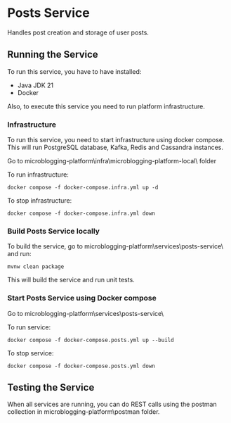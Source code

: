 # Posts Service

Handles post creation and storage of user posts.

## Running the Service

To run this service, you have to have installed:
- Java JDK 21
- Docker

Also, to execute this service you need to run platform infrastructure.

### Infrastructure

To run this service, you need to start infrastructure using docker compose. \
This will run PostgreSQL database, Kafka, Redis and Cassandra instances.

Go to microblogging-platform\infra\microblogging-platform-local\ folder 

To run infrastructure:

```
docker compose -f docker-compose.infra.yml up -d
```

To stop infrastructure:

```
docker compose -f docker-compose.infra.yml down
```

### Build Posts Service locally

To build the service, go to microblogging-platform\services\posts-service\ and run:
```
mvnw clean package
```
This will build the service and run unit tests.


### Start Posts Service using Docker compose

Go to microblogging-platform\services\posts-service\

To run service:

```
docker compose -f docker-compose.posts.yml up --build
```
To stop service:

```
docker compose -f docker-compose.posts.yml down
```

## Testing the Service

When all services are running, you can do REST calls using the postman collection in microblogging-platform\postman folder.